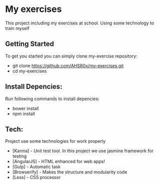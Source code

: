 # My exercises

This project including my exercises at school. Using some technology to train myself

## Getting Started

To get you started you can simply clone my-exercise repository:
* git clone https://github.com/AHSR0x/my-exercises.git
* cd my-exercises

## Install Depencies:

Run following commands to install depencies: 

* bower install
* npm install

## Tech:

Project use some technologies for work properly

* [Karma] - Unit test tool. In this project we use jasmine framework for testing
* [AngularJS] - HTML enhanced for web apps!
* [Gulp] - Automatic task
* [Browserify] - Makes the structure and modularity code
* [Less] - CSS processor
